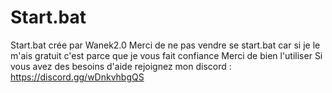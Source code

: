 # Start.bat
Start.bat crée par Wanek2.0 Merci de ne pas vendre se start.bat car si je le m'ais gratuit c'est parce que je vous fait confiance Merci de bien l'utiliser Si vous avez des besoins d'aide rejoignez mon discord : https://discord.gg/wDnkvhbgQS
